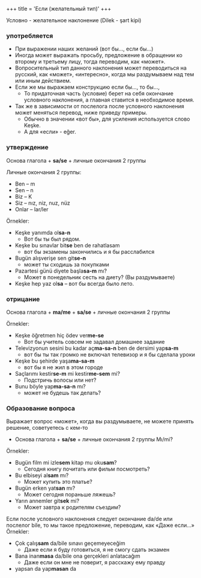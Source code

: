 +++
title = 'Если (желательный тип)'
+++

Условно - желательное наклонение
(Dilek - şart kipi)

### употребляется

- При выражении наших желаний (вот бы…, если бы…)
- Иногда может выражать просьбу, предложение в обращении ко второму и третьему лицу, тогда переводим, как «может».
- Вопросительный тип данного наклонения может переводиться на русский, как «может», «интересно», когда мы раздумываем над тем или иным действием.
- Если же мы выражаем конструкцию если бы…, то бы…,
  - То придаточная часть (условие) берет на себя окончание условного наклонения, а главная ставится в необходимое время.
- Так же в зависимости от послелога после условного наклонения может меняться перевод, ниже приведу примеры.
  - Обычно в значении «вот бы», для усиления используется слово Keşke.
  - A для «если» - eğer.
  
### утверждение
Основа глагола + **sa/se** + личные окончания 2 группы

Личные окончания 2 группы:
- Ben – m
- Sen – n
- Biz – K
- Siz – nız, niz, nuz, nüz
- Onlar – lar/ler

Örnekler:
- Keşke yanımda ol**sa-n** 
  - Вот бы ты был рядом.
- Keşke bu sınavlar bit**se** ben de rahatlasam 
  - вот бы экзамены закончились и я бы расслабился
- Bugün alışverişe sen git**se-n** 
  - может ты сходишь за покупками
- Pazartesi günü diyete başla**sa-m** mı? 
  - Может в понедельник сесть на диету? (Вы раздумываете)
- Keşke hep yaz ol**sa** – вот бы всегда было лето.

### отрицание
Основа глагола + **ma/me** + **sa/se** + личные окончания 2 группы

Örnekler:

- Keşke öğretmen hiç ödev ver**me-se** 
  - Вот бы учитель совсем не задавал домашнее задание
- Televizyonun sesini bu kadar aç**ma-sa-n** ben de dersimi yap**sa-m** 
  - вот бы ты так громко не включал телевизор и я бы сделала уроки
- Keşke bu şehirde yaşa**ma-sa-m** 
  - вот бы я не жил в этом городе
- Saçlarımı kestir**se-m** mi kestir**me-sem** mi? 
  - Подстричь волосы или нет?
- Bunu böyle yap**ma-sa-n** mı? 
  - может не будешь так делать?

### Образование вопроса

Выражает вопрос «может», когда вы раздумываете, не можете принять решение, советуетесь с кем-то
 - Основа глагола + **sa/se** + личные окончания 2 группы     Mı/mi?
 
Örnekler:
- Bugün film mi izle**sem** kitap mu oku**sam**? 
  - Сегодня книгу почитать или фильм посмотреть?
- Bu elbiseyi al**sam** mı? 
  - Может купить это платье?
- Bugün erken yat**san** mı? 
  - Может сегодня пораньше ляжешь?
- Yarın annemler git**sek** mi? 
  - Может завтра к родителям съездим?

Если после условного наклонения следует окончание da/de или послелог bile, то мы такое предложение, переводим, как «Даже если…»
Örnekler:

- Çok çalış**sam** da/bile sınavı geçemeyeceğim 
  - Даже если я буду готовиться, я не смогу сдать экзамен
- Bana inan**masa** da/bile ona gerçekleri anlatacağım 
  - Даже если он мне не поверит, я расскажу ему правду
- yapsan da yap**masan** da
